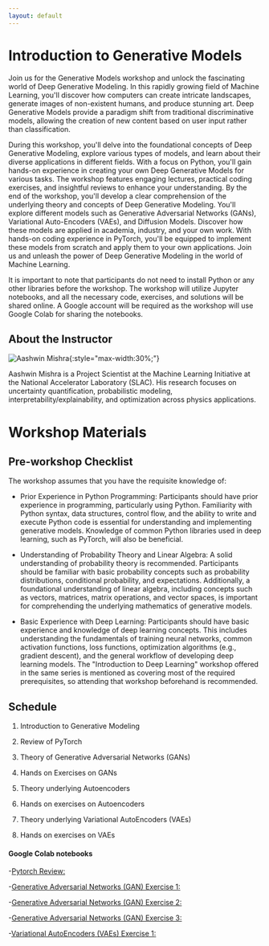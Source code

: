 ```yaml
---
layout: default
---
```


# Introduction to Generative Models

Join us for the Generative Models workshop and unlock the fascinating world of Deep Generative Modeling. In this rapidly growing field of Machine Learning, you'll discover how computers can create intricate landscapes, generate images of non-existent humans, and produce stunning art. Deep Generative Models provide a paradigm shift from traditional discriminative models, allowing the creation of new content based on user input rather than classification.

During this workshop, you'll delve into the foundational concepts of Deep Generative Modeling, explore various types of models, and learn about their diverse applications in different fields. With a focus on Python, you'll gain hands-on experience in creating your own Deep Generative Models for various tasks. The workshop features engaging lectures, practical coding exercises, and insightful reviews to enhance your understanding. By the end of the workshop, you'll develop a clear comprehension of the underlying theory and concepts of Deep Generative Modeling. You'll explore different models such as Generative Adversarial Networks (GANs), Variational Auto-Encoders (VAEs), and Diffusion Models. Discover how these models are applied in academia, industry, and your own work. With hands-on coding experience in PyTorch, you'll be equipped to implement these models from scratch and apply them to your own applications. Join us and unleash the power of Deep Generative Modeling in the world of Machine Learning.

It is important to note that participants do not need to install Python or any other libraries before the workshop. The workshop will utilize Jupyter notebooks, and all the necessary code, exercises, and solutions will be shared online. A Google account will be required as the workshop will use Google Colab for sharing the notebooks.


## About the Instructor

![Aashwin Mishra](/assets/img/aashwin.png){:style="max-width:30%;"}

Aashwin Mishra is a Project Scientist at the Machine Learning Initiative at the National Accelerator Laboratory (SLAC). His research focuses on uncertainty quantification, probabilistic modeling, interpretability/explainability, and optimization across physics applications.

# Workshop Materials

## Pre-workshop Checklist

The workshop assumes that you have the requisite knowledge of: 

- Prior Experience in Python Programming: Participants should have prior experience in programming, particularly using Python. Familiarity with Python syntax, data structures, control flow, and the ability to write and execute Python code is essential for understanding and implementing generative models. Knowledge of common Python libraries used in deep learning, such as PyTorch, will also be beneficial.

- Understanding of Probability Theory and Linear Algebra: A solid understanding of probability theory is recommended. Participants should be familiar with basic probability concepts such as probability distributions, conditional probability, and expectations. Additionally, a foundational understanding of linear algebra, including concepts such as vectors, matrices, matrix operations, and vector spaces, is important for comprehending the underlying mathematics of generative models.

- Basic Experience with Deep Learning: Participants should have basic experience and knowledge of deep learning concepts. This includes understanding the fundamentals of training neural networks, common activation functions, loss functions, optimization algorithms (e.g., gradient descent), and the general workflow of developing deep learning models. The "Introduction to Deep Learning" workshop offered in the same series is mentioned as covering most of the required prerequisites, so attending that workshop beforehand is recommended.

## Schedule

1. Introduction to Generative Modeling
2. Review of PyTorch
3. Theory of Generative Adversarial Networks (GANs)
4. Hands on Exercises on GANs


5. Theory underlying Autoencoders
6. Hands on exercises on Autoencoders
7. Theory underlying Variational AutoEncoders (VAEs)
8. Hands on exercises on VAEs 


#### Google Colab notebooks

-[Pytorch Review:](https://colab.research.google.com/drive/1Ug0STBPfwc0Q7YSBasliIJCC38y9pOVm?usp=sharing)

-[Generative Adversarial Networks (GAN) Exercise 1:](https://colab.research.google.com/drive/1cGtOR7EkISxIGKmSGlEpB27QOhgruUsf?usp=sharing)

-[Generative Adversarial Networks (GAN) Exercise 2:](https://colab.research.google.com/drive/1kEAXtWU1sHapxILLRN0djEVG8KkE4cH2?usp=sharing)

-[Generative Adversarial Networks (GAN) Exercise 3:](https://colab.research.google.com/drive/14qnqrJbRY1GhXJv8pCvkgtrUYZKr2z0r?usp=sharing)

-[Variational AutoEncoders (VAEs) Exercise 1:](https://colab.research.google.com/drive/14YOiFqcOT_lKnrcOUHiPhryW-OktUxCq?usp=sharing)
